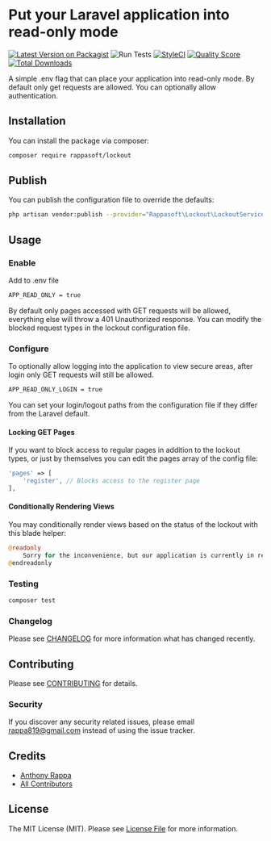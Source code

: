 # Put your Laravel application into read-only mode

[![Latest Version on Packagist](https://img.shields.io/packagist/v/rappasoft/lockout.svg?style=flat-square)](https://packagist.org/packages/rappasoft/lockout)
![Run Tests](https://github.com/rappasoft/lockout/workflows/CI/badge.svg?branch=master)
[![StyleCI](https://styleci.io/repos/242222088/shield?style=plastic)](https://github.styleci.io/repos/242222088)
[![Quality Score](https://img.shields.io/scrutinizer/g/rappasoft/lockout.svg?style=flat-square)](https://scrutinizer-ci.com/g/rappasoft/lockout)
[![Total Downloads](https://img.shields.io/packagist/dt/rappasoft/lockout.svg?style=flat-square)](https://packagist.org/packages/rappasoft/lockout)

A simple .env flag that can place your application into read-only mode. By default only get requests are allowed. You can optionally allow authentication.

## Installation

You can install the package via composer:

``` bash
composer require rappasoft/lockout
```

## Publish

You can publish the configuration file to override the defaults:

``` bash
php artisan vendor:publish --provider="Rappasoft\Lockout\LockoutServiceProvider"
```

## Usage

### Enable

Add to .env file

``` bash
APP_READ_ONLY = true
```

By default only pages accessed with GET requests will be allowed, everything else will throw a 401 Unauthorized response. You can modify the blocked request types in the lockout configuration file.

### Configure

To optionally allow logging into the application to view secure areas, after login only GET requests will still be allowed.

``` bash
APP_READ_ONLY_LOGIN = true
```

You can set your login/logout paths from the configuration file if they differ from the Laravel default.

#### Locking GET Pages

If you want to block access to regular pages in addition to the lockout types, or just by themselves you can edit the pages array of the config file:

``` php
'pages' => [
    'register', // Blocks access to the register page
],
```

#### Conditionally Rendering Views

You may conditionally render views based on the status of the lockout with this blade helper:

``` php
@readonly
    Sorry for the inconvenience, but our application is currently in read-only mode. Please check back soon.
@endreadonly
```

### Testing

``` bash
composer test
```

### Changelog

Please see [CHANGELOG](CHANGELOG.md) for more information what has changed recently.

## Contributing

Please see [CONTRIBUTING](CONTRIBUTING.md) for details.

### Security

If you discover any security related issues, please email rappa819@gmail.com instead of using the issue tracker.

## Credits

- [Anthony Rappa](https://github.com/rappasoft)
- [All Contributors](../../contributors)

## License

The MIT License (MIT). Please see [License File](LICENSE.md) for more information.

